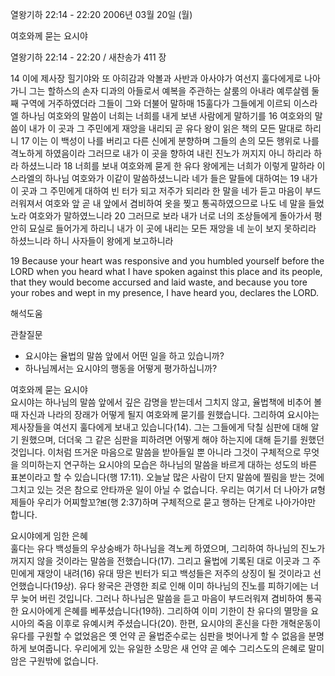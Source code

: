 열왕기하 22:14 - 22:20 
2006년 03월 20일 (월)

여호와께 묻는 요시야



열왕기하 22:14 - 22:20 / 새찬송가 411 장


14 이에 제사장 힐기야와 또 아히감과 악볼과 사반과 아사야가 여선지 훌다에게로 나아가니 그는 할하스의 손자 디과의 아들로서 예복을 주관하는 살룸의 아내라 예루살렘 둘째 구역에 거주하였더라 그들이 그와 더불어 말하매 15훌다가 그들에게 이르되 이스라엘 하나님 여호와의 말씀이 너희는 너희를 내게 보낸 사람에게 말하기를 16 여호와의 말씀이 내가 이 곳과 그 주민에게 재앙을 내리되 곧 유다 왕이 읽은 책의 모든 말대로 하리니 17 이는 이 백성이 나를 버리고 다른 신에게 분향하며 그들의 손의 모든 행위로 나를 격노하게 하였음이라 그러므로 내가 이 곳을 향하여 내린 진노가 꺼지지 아니 하리라 하라 하셨느니라 18 너희를 보내 여호와께 묻게 한 유다 왕에게는 너희가 이렇게 말하라 이스라엘의 하나님 여호와가 이같이 말씀하셨느니라 네가 들은 말들에 대하여는 19 내가 이 곳과 그 주민에게 대하여 빈 터가 되고 저주가 되리라 한 말을 네가 듣고 마음이 부드러워져서 여호와 앞 곧 내 앞에서 겸비하여 옷을 찢고 통곡하였으므로 나도 네 말을 들었노라 여호와가 말하였느니라 20 그러므로 보라 내가 너로 너의 조상들에게 돌아가서 평안히 묘실로 들어가게 하리니 내가 이 곳에 내리는 모든 재앙을 네 눈이 보지 못하리라 하셨느니라 하니 사자들이 왕에게 보고하니라  


19  Because your heart was responsive and you humbled yourself before the LORD when you heard what I have spoken against this place and its people, that they would become accursed and laid waste, and because you tore your robes and wept in my presence, I have heard you, declares the LORD.

해석도움





관찰질문
- 요시야는 율법의 말씀 앞에서 어떤 일을 하고 있습니까?  
- 하나님께서는 요시야의 행동을 어떻게 평가하십니까?


여호와께 묻는 요시야  
요시야는 하나님의 말씀 앞에서 깊은 감명을 받는데서 그치지 않고, 율법책에 비추어 볼 때 자신과 나라의 장래가 어떻게 될지 여호와께 묻기를 원했습니다. 그리하여 요시야는 제사장들을 여선지 훌다에게 보내고 있습니다(14). 그는 그들에게 닥칠 심판에 대해 알기 원했으며, 더더욱 그 같은 심판을 피하려면 어떻게 해야 하는지에 대해 듣기를 원했던 것입니다. 이처럼 뜨거운 마음으로 말씀을 받아들일 뿐 아니라 그것이 구체적으로 무엇을 의미하는지 연구하는 요시야의 모습은 하나님의 말씀을 바르게 대하는 성도의 바른 표본이라고 할 수 있습니다(행 17:11). 오늘날 많은 사람이 단지 말씀에 찔림을 받는 것에 그치고 있는 것은 참으로 안타까운 일이 아닐 수 없습니다. 우리는 여기서 더 나아가 ꡒ형제들아 우리가 어찌할꼬?ꡓ(행 2:37)하며 구체적으로 묻고 행하는 단계로 나아가야만 합니다.  

요시야에게 임한 은혜  
훌다는 유다 백성들의 우상숭배가 하나님을 격노케 하였으며, 그리하여 하나님의 진노가 꺼지지 않을 것이라는 말씀을 전했습니다(17). 그리고 율법에 기록된 대로 이곳과 그 주민에게 재앙이 내려(16) 유대 땅은 빈터가 되고 백성들은 저주의 상징이 될 것이라고 선언했습니다(19상). 유다 왕국은 관영한 죄로 인해 이미 하나님의 진노를 피하기에는 너무 늦어 버린 것입니다. 그러나 하나님은 말씀을 듣고 마음이 부드러워져 겸비하여 통곡한 요시아에게 은혜를 베푸셨습니다(19하). 그리하여 이미 기한이 찬 유다의 멸망을 요시아의 죽음 이후로 유예시켜 주셨습니다(20). 한편, 요시야의 혼신을 다한 개혁운동이 유다를 구원할 수 없었음은 옛 언약 곧 율법준수로는 심판을 벗어나게 할 수 없음을 분명하게 보여줍니다. 우리에게 있는 유일한 소망은 새 언약 곧 예수 그리스도의 은혜로 말미암은 구원밖에 없습니다.